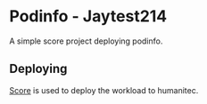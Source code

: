# Podinfo - Jaytest214

A simple score project deploying podinfo.

## Deploying

[Score](https://score.dev/) is used to deploy the workload to humanitec.
